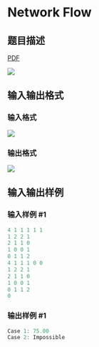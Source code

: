 # Network Flow

## 题目描述

[problemUrl]: https://uva.onlinejudge.org/index.php?option=com_onlinejudge&Itemid=8&category=244&page=show_problem&problem=3439

[PDF](https://uva.onlinejudge.org/external/122/p12287.pdf)

![](https://cdn.luogu.com.cn/upload/vjudge_pic/UVA12287/9a7b3c1319bd505ec60cb77488bab1d6f190bf24.png)

## 输入输出格式

### 输入格式

![](https://cdn.luogu.com.cn/upload/vjudge_pic/UVA12287/21234c2e071749629c347e4f2aac3ca5be835760.png)

### 输出格式

![](https://cdn.luogu.com.cn/upload/vjudge_pic/UVA12287/87a9d2a7fb80ab66346edc89fa01615aaed064c9.png)

## 输入输出样例

### 输入样例 #1

```cpp
4 1 1 1 1 1
1 2 2 1
2 1 1 0
1 0 0 1
0 1 1 2
4 1 1 1 0 0
1 2 2 1
2 1 1 0
1 0 0 1
0 1 1 2
0
```


### 输出样例 #1

```cpp
Case 1: 75.00
Case 2: Impossible
```


